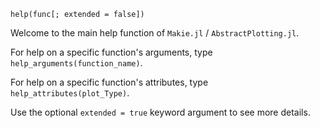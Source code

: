 ```
help(func[; extended = false])
```

Welcome to the main help function of `Makie.jl` / `AbstractPlotting.jl`.

For help on a specific function's arguments, type `help_arguments(function_name)`.

For help on a specific function's attributes, type `help_attributes(plot_Type)`.

Use the optional `extended = true` keyword argument to see more details.
